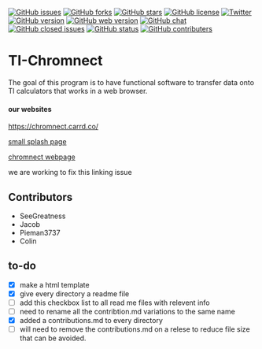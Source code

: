 [![GitHub issues](https://img.shields.io/github/issues/chromnect/TI-Chromnect.svg?style=flat)](https://github.com/chromnect/TI-Chromnect/issues)
[![GitHub forks](https://img.shields.io/github/forks/chromnect/TI-Chromnect.svg?style=flat)](https://github.com/chromnect/TI-Chromnect/network)
[![GitHub stars](https://img.shields.io/github/stars/chromnect/TI-Chromnect.svg?style=flat)](https://github.com/chromnect/TI-Chromnect/stargazers)
[![GitHub license](https://img.shields.io/badge/license-CC0-blue.svg?style=flat)](https://raw.githubusercontent.com/chromnect/TI-Chromnect/master/LICENSE)
[![Twitter](https://img.shields.io/twitter/url/https/github.com/chromnect/TI-Chromnect.svg?style=social)](https://twitter.com/intent/tweet?text=Wow:&url=%5Bobject%20Object%5D)
[![GitHub version](https://img.shields.io/badge/project_version-1.0-brightgreen.svg)](https://raw.githubusercontent.com/chromnect/TI-Chromnect/master/version.md)
[![GitHub web version](https://img.shields.io/badge/web_version-1.0-brightgreen.svg)](https://raw.githubusercontent.com/chromnect/TI-Chromnect/master/web-version.md)
[![GitHub chat](https://img.shields.io/badge/chat-on_gitter-blue.svg)](https://gitter.im/TI-Chromnect/Lobby)
[![GitHub closed issues](https://img.shields.io/badge/closed_issues-1-brightgreen.svg)](https://github.com/chromnect/TI-Chromnect/issues?q=is%3Aissue+is%3Aclosed)
[![GitHub status](https://img.shields.io/badge/status-stable-brightgreen.svg)](https://github.com/chromnect/TI-Chromnect)
[![GitHub contributers](https://img.shields.io/badge/contributors-4-brightgreen.svg)](https://github.com/chromnect/TI-Chromnect/graphs/contributors)

# TI-Chromnect
The goal of this program is to have functional software to transfer data onto TI calculators that works in a web browser.

#### our websites
https://chromnect.carrd.co/

[small splash page](https://chromnect.carrd.co/)

[chromnect webpage](https://chromnect.carrd.co/)

we are working to fix this linking issue

## Contributors
- SeeGreatness
- Jacob
- Pieman3737
- Colin


## to-do
- [x] make a html template
- [x] give every directory a readme file
- [ ] add this checkbox list to all read me files with relevent info 
- [ ] need to rename all the contribtion.md variations to the same name
- [x] added a contributions.md to every directory 
- [ ] will need to remove the contributions.md on a relese to reduce file size that can be avoided.
